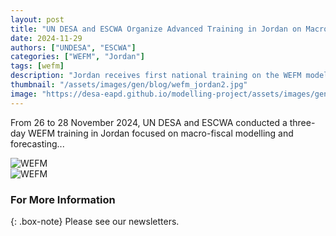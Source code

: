 ```yaml
---
layout: post
title: "UN DESA and ESCWA Organize Advanced Training in Jordan on Macro-Fiscal Modelling"
date: 2024-11-29
authors: ["UNDESA", "ESCWA"]
categories: ["WEFM", "Jordan"]
tags: [wefm]
description: "Jordan receives first national training on the WEFM model for macroeconomic forecasting."
thumbnail: "/assets/images/gen/blog/wefm_jordan2.jpg"
image: "https://desa-eapd.github.io/modelling-project/assets/images/gen/blog/wefm_jordan1.png"
---
```


From 26 to 28 November 2024, UN DESA and ESCWA conducted a three-day WEFM training in Jordan focused on macro-fiscal modelling and forecasting...

![WEFM](https://desa-eapd.github.io/modelling-project/assets/images/gen/blog/wefm_jordan1.png)  
![WEFM](https://desa-eapd.github.io/modelling-project/assets/images/gen/blog/wefm_jordan2.jpg)

### For More Information

{: .box-note}
Please see our newsletters.
